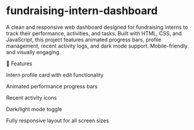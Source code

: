 # fundraising-intern-dashboard
A clean and responsive web dashboard designed for fundraising interns to track their performance, activities, and tasks. Built with HTML, CSS, and JavaScript, this project features animated progress bars, profile management, recent activity logs, and dark mode support. Mobile-friendly and visually engaging.

🔧 Features

Intern profile card with edit functionality

Animated performance progress bars

Recent activity icons

Dark/light mode toggle

Fully responsive layout for all screen sizes
